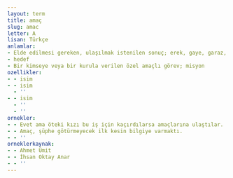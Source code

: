 ```yaml
---
layout: term
title: amaç
slug: amac
letter: A
lisan: Türkçe
anlamlar:
- Elde edilmesi gereken, ulaşılmak istenilen sonuç; erek, gaye, garaz, kasıt, maksat, murat, niyet
- hedef
- Bir kimseye veya bir kurula verilen özel amaçlı görev; misyon
ozellikler:
- - isim
- - isim
  - ''
- - isim
  - ''
  - ''
ornekler:
- - Evet ama öteki kızı bu iş için kaçırdılarsa amaçlarına ulaştılar.
- - Amaç, şüphe götürmeyecek ilk kesin bilgiye varmaktı.
- - ''
orneklerkaynak:
- - Ahmet Ümit
- - İhsan Oktay Anar
- - ''
---
```

